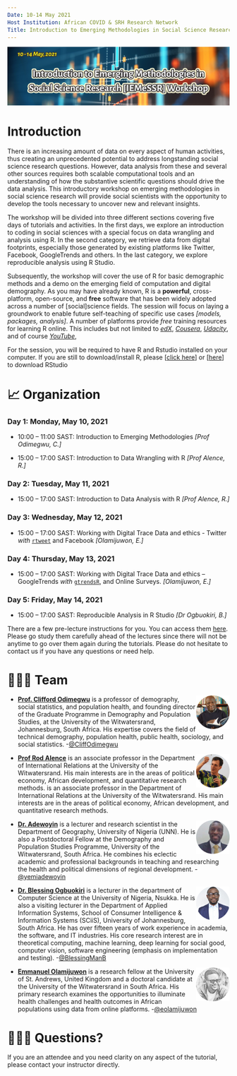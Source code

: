 ```yaml
---
Date: 10-14 May 2021
Host Institution: African COVID & SRH Research Network
Title: Introduction to Emerging Methodologies in Social Science Research Workshop
---
```


<img src="Images/header.png" align="centre"/>

# Introduction

There is an increasing amount of data on every aspect of human activities, thus creating an unprecedented potential to address longstanding social science research questions. However, data analysis from these and several other sources requires both scalable computational tools and an understanding of how the substantive scientific questions should drive the data analysis. This introductory workshop on emerging methodologies in social science research will provide social scientists with the opportunity to develop the tools necessary to uncover new and relevant insights.

The workshop will be divided into three different sections covering five days of tutorials and activities. In the first days, we explore an introduction to coding in social sciences with a special focus on data wrangling and analysis using R. In the second category, we retrieve data from digital footprints, especially those generated by existing platforms like Twitter, Facebook, GoogleTrends and others. In the last category, we explore reproducible analysis using R Studio.

Subsequently, the workshop will cover the use of R for basic demographic methods and a demo on the emerging field of computation and digital demography. As you may have already known, R is a **powerful**, cross-platform, open-source, and **free** software that has been widely adopted across a number of [social]science fields. The session will focus on laying a groundwork to enable future self-teaching of specific use cases *[models, packages, analysis]*. A number of platforms provide *free* training resources for learning R online. This includes but not limited to [*edX*](https://www.edx.org/), [*Cousera*](https://www.coursera.org/), [*Udacity*](https://www.udacity.com/), and of course [*YouTube*](https://www.youtube.com/),

For the session, you will be required to have R and Rstudio installed on your computer. If you are still to download/install R, please [[click here](https://cloud.r-project.org/)] or [[here](https://rstudio.com/products/rstudio/download/)] to download RStudio

# :chart_with_upwards_trend: **Organization**

### Day 1: Monday, May 10, 2021

-   10:00 – 11:00 SAST: Introduction to Emerging Methodologies *[Prof Odimegwu, C.]*

-   15:00 – 17:00 SAST: Introduction to Data Wrangling with R *[Prof Alence, R.]*

### Day 2: Tuesday, May 11, 2021

-   15:00 – 17:00 SAST: Introduction to Data Analysis with R *[Prof Alence, R.]*

### Day 3: Wednesday, May 12, 2021

-   15:00 – 17:00 SAST: Working with Digital Trace Data and ethics - Twitter *with* [`rtweet`](https://github.com/ropensci/rtweet) and Facebook *[Olamijuwon, E.]*

### Day 4: Thursday, May 13, 2021

-   15:00 – 17:00 SAST: Working with Digital Trace Data and ethics – GoogleTrends *with* [`gtrendsR`](https://github.com/PMassicotte/gtrendsR), and Online Surveys. *[Olamijuwon, E.]*

### Day 5: Friday, May 14, 2021

-   15:00 – 17:00 SAST: Reproducible Analysis in R Studio *[Dr Ogbuokiri, B.]*

There are a few pre-lecture instructions for you. You can access them [here](/Lectures/README.md). Please go study them carefully ahead of the lectures since there will not be anytime to go over them again during the tutorials. Please do not hesitate to contact us if you have any questions or need help.

# :family_man_man_boy: **Team**

<img src="Images/instructors_odimegwu.png" align="right" width="15%"/>

-   [**Prof. Clifford Odimegwu**](https://orcid.org/0000-0002-6273-8807) is a professor of demography, social statistics, and population health, and founding director of the Graduate Programme in Demography and Population Studies, at the University of the Witwatersrand, Johannesburg, South Africa. His expertise covers the field of technical demography, population health, public health, sociology, and social statistics. -[\@CliffOdimegwu](https://twitter.com/CliffOdimegwu)

<img src="Images/instructors_alence.png" align="right" width="15%"/>

-   [**Prof Rod Alence**](https://www.wits.ac.za/staff/academic-a-z-listing/a/rodalencewitsacza/) is an associate professor in the Department of International Relations at the University of the Witwatersrand. His main interests are in the areas of political economy, African development, and quantitative research methods. is an associate professor in the Department of International Relations at the University of the Witwatersrand. His main interests are in the areas of political economy, African development, and quantitative research methods.

<img src="Images/instructors_adewoyin.png" align="right" width="15%"/>

-   [**Dr. Adewoyin**](https://www.wits.ac.za/staff/academic-a-z-listing/a/adeyemiadewoyinwitsacza/) is a lecturer and research scientist in the Department of Geography, University of Nigeria (UNN). He is also a Postdoctoral Fellow at the Demography and Population Studies Programme, University of the Witwatersrand, South Africa. He combines his eclectic academic and professional backgrounds in teaching and researching the health and political dimensions of regional development. -[\@yemiadewoyin](https://twitter.com/yemiadewoyin)

<img src="Images/instructors_ogbuokiri.png" align="right" width="15%"/>

-   [**Dr. Blessing Ogbuokiri**](https://scholar.google.com/citations?user=JZ_wxE4AAAAJ&hl=en) is a lecturer in the department of Computer Science at the University of Nigeria, Nsukka. He is also a visiting lecturer in the Department of Applied Information Systems, School of Consumer Intelligence & Information Systems (SCiiS), University of Johannesburg, South Africa. He has over fifteen years of work experience in academia, the software, and IT industries. His core research interest are in theoretical computing, machine learning, deep learning for social good, computer vision, software engineering (emphasis on implementation and testing). -[\@BlessingManB](https://twitter.com/BlessingManB)

<img src="Images/instructors_olamijuwon.png" align="right" width="15%"/>

-   [**Emmanuel Olamijuwon**](https://e.olamijuwon.com/) is a research fellow at the University of St. Andrews, United Kingdom and a doctoral candidate at the University of the Witwatersrand in South Africa. His primary research examines the opportunities to illuminate health challenges and health outcomes in African populations using data from online platforms. -[\@eolamijuwon](https://twitter.com/eolamijuwon)

# :family_man_man_boy: **Questions?**

If you are an attendee and you need clarity on any aspect of the tutorial, please contact your instructor directly.
